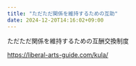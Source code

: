 ```yaml
---
title: "ただただ関係を維持するための互助"
date: 2024-12-20T14:16:02+09:00
---
```

ただただ関係を維持するための互酬交換制度

https://liberal-arts-guide.com/kula/
